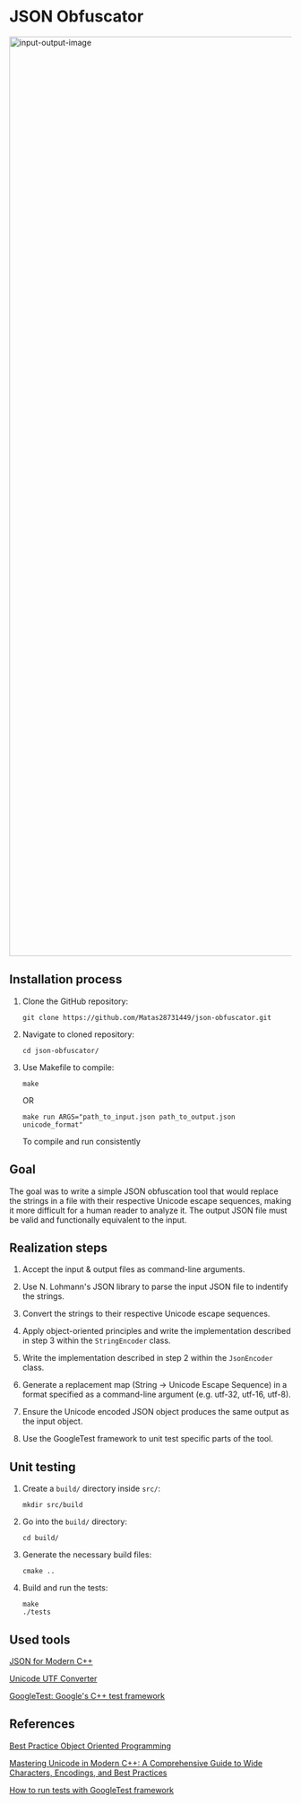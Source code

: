 # JSON Obfuscator

<img width="1640" alt="input-output-image" src="https://github.com/Matas28731449/json-obfuscator/assets/116190079/b2694962-366e-4637-8330-1e325c26df48">

## Installation process

1. Clone the GitHub repository:

   ```
   git clone https://github.com/Matas28731449/json-obfuscator.git
   ```

2. Navigate to cloned repository:

   ```
   cd json-obfuscator/
   ```

3. Use Makefile to compile:

   ```
   make
   ```
   OR
   ```
   make run ARGS="path_to_input.json path_to_output.json unicode_format"
   ```
   To compile and run consistently

## Goal

The goal was to write a simple JSON obfuscation tool that would replace the strings in a file with their respective Unicode escape sequences, making it more difficult for a human reader to analyze it. The output JSON file must be valid and functionally equivalent to the input.

## Realization steps

1. Accept the input & output files as command-line arguments.

2. Use N. Lohmann's JSON library to parse the input JSON file to indentify the strings.

3. Convert the strings to their respective Unicode escape sequences.

4. Apply object-oriented principles and write the implementation described in step 3 within the `StringEncoder` class.

5. Write the implementation described in step 2 within the `JsonEncoder` class.

6. Generate a replacement map (String -> Unicode Escape Sequence) in a format specified as a command-line argument (e.g. utf-32, utf-16, utf-8).

7. Ensure the Unicode encoded JSON object produces the same output as the input object.

8. Use the GoogleTest framework to unit test specific parts of the tool.

## Unit testing

1. Create a `build/` directory inside `src/`:

   ```
   mkdir src/build
   ```

2. Go into the `build/` directory:

   ```
   cd build/
   ```

3. Generate the necessary build files:

   ```
   cmake ..
   ```

4. Build and run the tests:
   ```
   make
   ./tests
   ```

## Used tools

[JSON for Modern C++](https://github.com/nlohmann/json)

[Unicode UTF Converter](https://www.coderstool.com/unicode-utf-tools)

[GoogleTest: Google's C++ test framework](https://github.com/google/googletest)

## References

[Best Practice Object Oriented Programming](https://katrompas.accprofessors.com/best-practice-oop-programming)

[Mastering Unicode in Modern C++: A Comprehensive Guide to Wide Characters, Encodings, and Best Practices](https://www.linkedin.com/pulse/mastering-unicode-modern-c-comprehensive-guide-wide-characters-tariq/)

[How to run tests with GoogleTest framework](https://stackoverflow.com/questions/62910867/how-to-run-tests-and-debug-google-test-project-in-vs-code)
